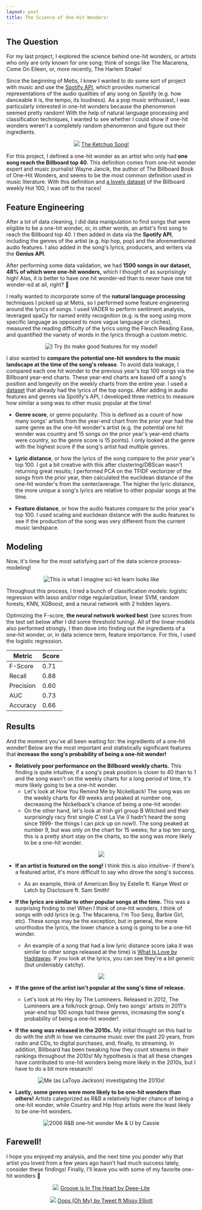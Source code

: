 ```yaml
---
layout: post
title: The Science of One-Hit Wonders!
---
```



The Question
---------------------
For my last project, I explored the science behind one-hit wonders, or artists who only are only known for one song; think of songs like The Macarena, Come On Eileen, or, more recently, The Harlem Shake! 

Since the beginning of Metis, I knew I wanted to do some sort of project with music and use the [Spotify API](https://developer.spotify.com/documentation/web-api/reference/tracks/get-audio-features/), which provides numerical representations of the audio qualities of any song on Spotify (e.g. how danceable it is, the tempo, its loudness). As a pop music enthusiast, I was particularly interested in one-hit wonders because the phenomenon seemed pretty random! With the help of natural language processing and classification techniques, I wanted to see whether I could show if one-hit wonders weren't a completely random phenomenon and figure out their ingredients.

<p align="center">
  <img src="https://elarson649.github.io/images/ketchupgif.gif">
  <a href="https://www.youtube.com/watch?v=AMT698ArSfQ">The Ketchup Song!</a>
</p>

For this project, I defined a one-hit wonder as an artist who only had **one song reach the Billboard top 40**. This definition comes from one-hit wonder expert and music journalist Wayne Jancik, the author of The Billboard Book of One-Hit Wonders, and seems to be the most common definition used in music literature. With this definition and [a lovely dataset](https://data.world/kcmillersean/billboard-hot-100-1958-2017) of the Billboard weekly Hot 100, I was off to the races! 


Feature Engineering
---------------------
After a lot of data cleaning, I did data manipulation to find songs that were eligible to be a one-hit wonder, or, in other words, an artist's first song to reach the Billboard top 40. I then added in data via the **Spotify API**, including the genres of the artist (e.g. hip hop, pop) and the aforementioned audio features. I also added in the song's lyrics, producers, and writers via the **Genius API**. 

After performing some data validation, we had **1500 songs in our dataset, 48% of which were one-hit wonders,** which I thought of as surprisingly high! Alas, it is better to have one hit wonder-ed than to never have one hit wonder-ed at all, right?
:thinking:

I really wanted to incorporate some of the **natural language processing** techniques I picked up at Metis, so I performed some feature engineering around the lyrics of songs. I used VADER to perform sentiment analysis, leveraged spaCy for named entity recognition (e.g. is the song using more specific language as opposed to more vague language or cliches), measured the reading difficulty of the lyrics using the Flesch Reading Ease, and quantified the variety of words in the lyrics through a custom metric.

<p align="center">
  <img src="https://elarson649.github.io/images/Macygray-itry.jpg" alt='I Try (to make good features for my model!'>
</p>


I also wanted to **compare the potential one-hit wonders to the music landscape at the time of the song's release**. To avoid data leakage, I compared each one hit wonder to the previous year's top 100 songs via the Billboard year-end charts. These year-end charts are based off a song's position and longevity on the weekly charts from the entire year. I used a [dataset](https://github.com/walkerkq/musiclyrics) that already had the lyrics of the top songs. After adding in audio features and genres via Spotify's API, I developed three metrics to measure how similar a song was to other music popular at the time!

 * **Genre score**, or genre popularity. This is defined as a count of how many songs' artists from the year-end chart from the prior year had the same genre as the one-hit wonder's artist (e.g. the potential one hit wonder was country and 15 songs on the prior year's year-end charts were country, so the genre score is 15 points). I only looked at the genre with the highest score if the song's artist had multiple genres. 

 * **Lyric distance**, or how the lyrics of the song compare to the prior year's top 100. I got a bit creative with this after clustering/DBScan wasn't returning great results; I performed PCA on the TFIDF vectorizer of the songs from the prior year, then calculated the euclidean distance of the one-hit wonder's from the center/average. The higher the lyric distance, the more unique a song's lyrics are relative to other popular songs at the time. 

 * **Feature distance**, or how the audio features compare to the prior year's top 100. I used scaling and euclidean distance with the audio features to see if the production of the song was very different from the current music landspace.

Modeling
---------------------
Now, it's time for the most satisfying part of the data science process- modeling! 

<p align="center">
  <img src="https://elarson649.github.io/images/rupaul.jpg" alt='This is what I imagine sci-kit learn looks like'>
</p>

Throughout this process, I tried a bunch of classification models: logistic regression with lasso and/or ridge regularization, linear SVM, random forests, KNN, XGBoost, and a neural network with 2 hidden layers. 

Optimizing the F-score, **the neural network worked best** (see scores from the test set below after I did some threshold tuning). All of the linear models also performed strongly. I then dove into finding out the ingredients of a one-hit wonder, or, in data science term, feature importance. For this, I used the logistic regression.

| Metric    | Score |
|-----------|-------|
| F-Score   | 0.71  |
| Recall    | 0.88  |
| Precision | 0.60  |
| AUC       | 0.73  |
| Accuracy  | 0.66  |

Results
---------------------
And the moment you've all been waiting for: the ingredients of a one-hit wonder! Below are the most important and statistically significant features that **increase the song's probability of being a one-hit wonder!**

* **Relatively poor performance on the Billboard weekly charts.** This finding is quite intuitive; if a song's peak position is closer to 40 than to 1 and the song wasn't on the weekly charts for a long period of time, it's more likely going to be a one-hit wonder. 
  * Let's look at How You Remind Me by Nickelback! The song was on the weekly charts for 49 weeks and peaked at number one, decreasing the Nickelback's chance of being a one-hit wonder. 
  * On the other hand, let's look at Irish girl group B Witched and their surprisingly racy first single C'est La Vie (I hadn't heard the song since 1999- the things I can pick up on now!). The song peaked at number 9, but was only on the chart for 15 weeks; for a top ten song, this is a pretty short stay on the charts, so the song was more likely to be a one-hit wonder.

<p align="center">
  <img src="https://elarson649.github.io/images/bwitched2.jpg">
</p>

* **If an artist is featured on the song!** I think this is also intuitive- if there's a featured artist, it's more difficult to say who drove the song's success.
  * As an example, think of American Boy by Estelle ft. Kanye West or Latch by Disclosure ft. Sam Smith!

* **If the lyrics are similar to other popular songs at the time.** This was a surprising finding to me! When I think of one-hit wonders, I think of songs with odd lyrics (e.g. The Macarena, I'm Too Sexy, Barbie Girl, etc). These songs may be the exception, but in general, the more unorthodox the lyrics, the lower chance a song is going to be a one-hit wonder. 
  * An example of a song that had a low lyric distance score (aka it was similar to other songs released at the time) is [What Is Love by Haddaway](https://genius.com/Haddaway-what-is-love-lyrics). If you look at the lyrics, you can see they're a bit generic (but undeniably catchy).

<p align="center">
  <img src="https://elarson649.github.io/images/roxbury.gif">
</p>

* **If the genre of the artist isn't popular at the song's time of release.**
  * Let's look at Ho Hey by The Lumineers. Released in 2012, The Lumineers are a folk/rock group. Only two songs' artists in 2011's year-end top 100 songs had these genres, increasing the song's probability of being a one-hit wonder!


* **If the song was released in the 2010s.** My initial thought on this had to do with the shift in how we consume music over the past 20 years, from radio and CDs, to digital purchases, and, finally, to streaming. In addition, Billboard has been tweaking how they count streams in their rankings throughout the 2010s! My hypothesis is that all these changes have contributed to one-hit wonders being more likely in the 2010s, but I have to do a bit more research!

<p align="center">
  <img src="https://elarson649.github.io/images/latoya.gif" alt='Me (as LaToya Jackson) investigating the 2010s!'>
</p>

* **Lastly, some genres were more likely to be one-hit wonders than others!** Artists categorized as R&B a relatively higher chance of being a one-hit wonder, while Country and Hip Hop artists were the least likely to be one-hit wonders.

<p align="center">
  <img src="https://elarson649.github.io/images/cassie.jpg" alt='2006 R&B one-hit wonder Me & U by Cassie'>
</p>

Farewell!
---------------------
I hope you enjoyed my analysis, and the next time you ponder why that artist you loved from a few years ago hasn't had much success lately, consider these findings! Finally, I'll leave you with some of my favorite one-hit wonders :dancer:

<p align="center">
  <img src="https://elarson649.github.io/images/groove.png">
  <a href="https://www.youtube.com/watch?v=etviGf1uWlg">Groove is In The Heart by Deee-Lite</a>
</p>

<p align="center">
  <img src="https://elarson649.github.io/images/tweet.png">
  <a href="https://www.youtube.com/watch?v=Hb37Nh_Sg4g">Oops (Oh My) by Tweet ft Missy Elliott</a>
</p>

